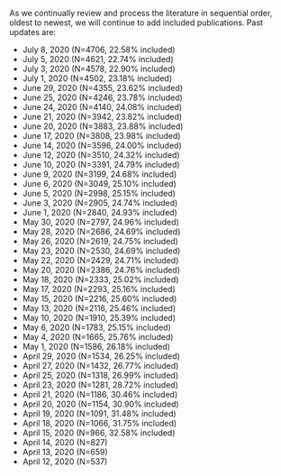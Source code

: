 As we continually review and process the literature in sequential order, oldest to newest, we will continue to add included publications. Past updates are:

- July 8, 2020 (N=4706, 22.58% included)
- July 5, 2020 (N=4621, 22.74% included)
- July 3, 2020 (N=4578, 22.90% included)
- July 1, 2020 (N=4502, 23.18% included)
- June 29, 2020 (N=4355, 23.62% included)
- June 25, 2020 (N=4246, 23.78% included)
- June 24, 2020 (N=4140, 24.08% included)
- June 21, 2020 (N=3942, 23.82% included)
- June 20, 2020 (N=3883, 23.88% included)
- June 17, 2020 (N=3808, 23.98% included)
- June 14, 2020 (N=3596, 24.00% included)
- June 12, 2020 (N=3510, 24.32% included)
- June 10, 2020 (N=3391, 24.79% included)
- June 9, 2020 (N=3199, 24.68% included)
- June 6, 2020 (N=3049, 25.10% included)
- June 5, 2020 (N=2998, 25.15% included)
- June 3, 2020 (N=2905, 24.74% included)
- June 1, 2020 (N=2840, 24.93% included)
- May 30, 2020 (N=2797, 24.96% included)
- May 28, 2020 (N=2686, 24.69% included)
- May 26, 2020 (N=2619, 24.75% included)
- May 23, 2020 (N=2530, 24.69% included)
- May 22, 2020 (N=2429, 24.71% included)
- May 20, 2020 (N=2386, 24.76% included)
- May 18, 2020 (N=2333, 25.02% included)
- May 17, 2020 (N=2293, 25.16% included)
- May 15, 2020 (N=2216, 25.60% included)
- May 13, 2020 (N=2116, 25.46% included)
- May 10, 2020 (N=1910, 25.39% included)
- May 6, 2020 (N=1783, 25.15% included)
- May 4, 2020 (N=1665, 25.76% included)
- May 1, 2020 (N=1586, 26.18% included)
- April 29, 2020 (N=1534, 26.25% included)
- April 27, 2020 (N=1432, 26.77% included)
- April 25, 2020 (N=1318, 26.99% included)
- April 23, 2020 (N=1281, 28.72% included)
- April 21, 2020 (N=1186, 30.46% included)
- April 20, 2020 (N=1154, 30.90% included)
- April 19, 2020 (N=1091, 31.48% included)
- April 18, 2020 (N=1066, 31.75% included)
- April 15, 2020 (N=966, 32.58% included)
- April 14, 2020 (N=827)
- April 13, 2020 (N=659)
- April 12, 2020 (N=537)
